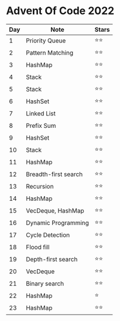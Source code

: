 # Advent Of Code 2022

| Day | Note                 | Stars        |
| --- | -------------------- | ------------ |
| 1   | Priority Queue       | :star::star: |
| 2   | Pattern Matching     | :star::star: |
| 3   | HashMap              | :star::star: |
| 4   | Stack                | :star::star: |
| 5   | Stack                | :star::star: |
| 6   | HashSet              | :star::star: |
| 7   | Linked List          | :star::star: |
| 8   | Prefix Sum           | :star::star: |
| 9   | HashSet              | :star::star: |
| 10  | Stack                | :star::star: |
| 11  | HashMap              | :star::star: |
| 12  | Breadth-first search | :star::star: |
| 13  | Recursion            | :star::star: |
| 14  | HashMap              | :star::star: |
| 15  | VecDeque, HashMap    | :star::star: |
| 16  | Dynamic Programming  | :star::star: |
| 17  | Cycle Detection      | :star::star: |
| 18  | Flood fill           | :star::star: |
| 19  | Depth-first search   | :star::star: |
| 20  | VecDeque             | :star::star: |
| 21  | Binary search        | :star::star: |
| 22  | HashMap              | :star:       |
| 23  | HashMap              | :star::star: |
